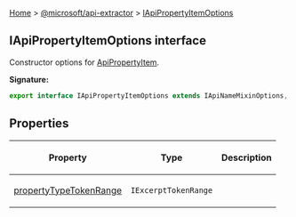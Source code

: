 [Home](./index) &gt; [@microsoft/api-extractor](./api-extractor.md) &gt; [IApiPropertyItemOptions](./api-extractor.iapipropertyitemoptions.md)

## IApiPropertyItemOptions interface

Constructor options for [ApiPropertyItem](./api-extractor.apipropertyitem.md)<!-- -->.

<b>Signature:</b>

```typescript
export interface IApiPropertyItemOptions extends IApiNameMixinOptions, IApiReleaseTagMixinOptions, IApiDeclaredItemOptions 
```

## Properties

|  <p>Property</p> | <p>Type</p> | <p>Description</p> |
|  --- | --- | --- |
|  <p>[propertyTypeTokenRange](./api-extractor.iapipropertyitemoptions.propertytypetokenrange.md)</p> | <p>`IExcerptTokenRange`</p> |  |

